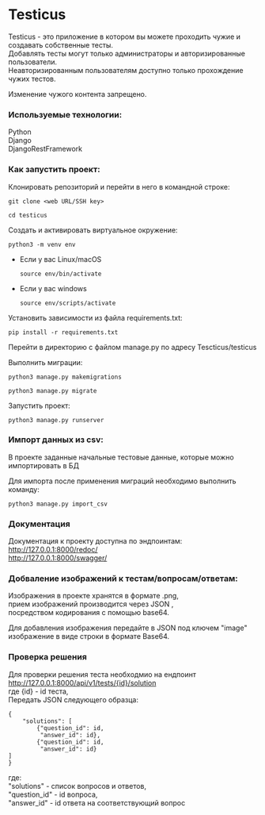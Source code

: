 # Testicus
Testicus - это приложение в котором вы можете проходить чужие и создавать собственные тесты.  
Добавлять тесты могут только администраторы и авторизированные пользователи.  
Неавторизированным пользователям доступно только прохождение чужих тестов.  

Изменение чужого контента запрещено.  

### Используемые технологии:

Python  
Django  
DjangoRestFramework  

### Как запустить проект:

Клонировать репозиторий и перейти в него в командной строке:

```
git clone <web URL/SSH key>
```
```
cd testicus
```

Cоздать и активировать виртуальное окружение:  

```
python3 -m venv env
```

* Если у вас Linux/macOS

    ```
    source env/bin/activate
    ```

* Если у вас windows

    ```
    source env/scripts/activate
    ```

Установить зависимости из файла requirements.txt:

```
pip install -r requirements.txt
```
Перейти в директорию с файлом manage.py по адресу Tescticus/testicus

Выполнить миграции:

```
python3 manage.py makemigrations
```

```
python3 manage.py migrate
```

Запустить проект:

```
python3 manage.py runserver
```

### Импорт данных из csv:
В проекте заданные начальные тестовые данные, которые можно импортировать в БД  

Для импорта после применения миграций необходимо выполнить команду:  

```
python3 manage.py import_csv
```

### Документация
Документация к проекту доступна по эндпоинтам:  
http://127.0.0.1:8000/redoc/  
http://127.0.0.1:8000/swagger/  

### Добваление изображений к тестам/вопросам/ответам:
Изображения в проекте хранятся в формате .png,  
прием изображений производится через JSON ,  
посредством кодирования с помощью base64.

Для добавления изображения передайте в JSON под ключем "image" изображение в виде строки в формате Base64.

### Проверка решения
Для проверки решения теста необходмио на ендпоинт http://127.0.0.1:8000/api/v1/tests/{id}/solution  
где {id} - id теста,  
Передать JSON следующего образца:
```
{
    "solutions": [
        {"question_id": id,
         "answer_id": id},
        {"question_id": id,
         "answer_id": id}
]
}
```
где:  
"solutions" - список вопросов и ответов,  
"question_id" - id вопроса,  
"answer_id" - id ответа на соответствующий вопрос
